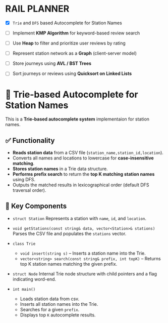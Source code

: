 # RAIL PLANNER

* [x] `Trie` and `DFS` based Autocomplete for Station Names
* [ ] Implement **KMP Algorithm** for keyword-based review search
* [ ] Use **Heap** to filter and prioritize user reviews by rating
* [ ] Represent station network as a **Graph** (client-server model)
* [ ] Store journeys using **AVL / BST Trees**
* [ ] Sort journeys or reviews using **Quicksort on Linked Lists**



# 🚉 Trie-based Autocomplete for Station Names

This is a **Trie-based autocomplete system** implementaion for station names.

## ✅ Functionality

* **Reads station data** from a CSV file (`station_name,station_id,location`).
* Converts all names and locations to lowercase for **case-insensitive matching**.
* **Stores station names** in a Trie data structure.
* **Performs prefix search** to return the **top K matching station names** using DFS.
* Outputs the matched results in lexicographical order (default DFS traversal order).

## 🔧 Key Components

* `struct Station`
  Represents a station with `name`, `id`, and `location`.

* `void getStations(const string& data, vector<Station>& stations)`
  Parses the CSV file and populates the `stations` vector.

* `class Trie`
  * `void insert(string s)` – Inserts a station name into the Trie.
  * `vector<string> search(const string& prefix, int topK)` – Returns top K station names matching the given prefix.

* `struct Node`
  Internal Trie node structure with child pointers and a flag indicating word-end.

* `int main()`
  * Loads station data from csv.
  * Inserts all station names into the Trie.
  * Searches for a given `prefix`.
  * Displays top `K` autocomplete results.